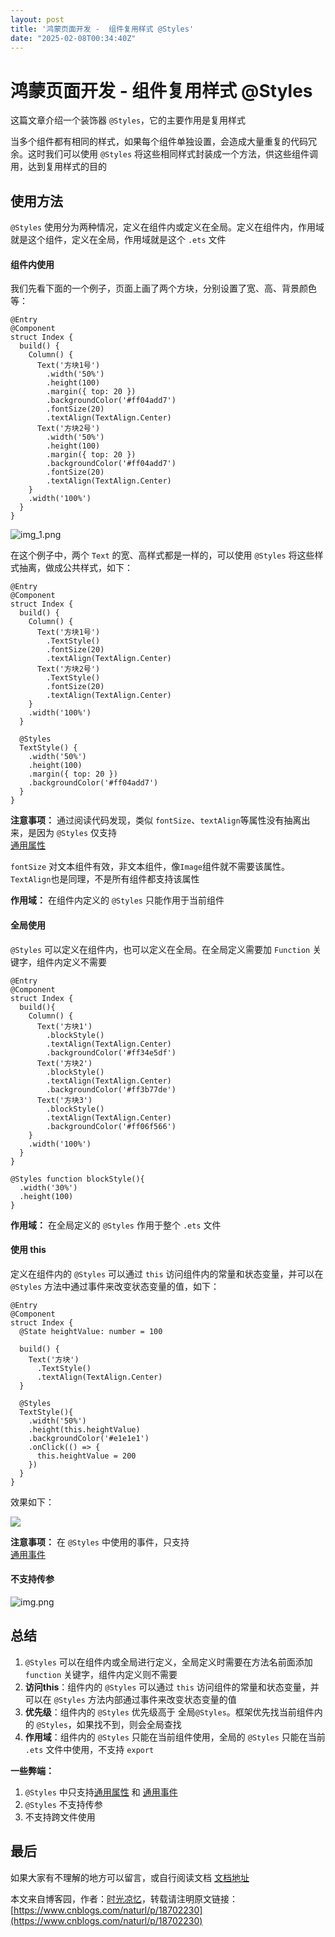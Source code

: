 ```yaml
---
layout: post
title: '鸿蒙页面开发 -  组件复用样式 @Styles'
date: "2025-02-08T00:34:40Z"
---
```

鸿蒙页面开发 - 组件复用样式 @Styles
=======================

这篇文章介绍一个装饰器 `@Styles`，它的主要作用是复用样式

当多个组件都有相同的样式，如果每个组件单独设置，会造成大量重复的代码冗余。这时我们可以使用 `@Styles` 将这些相同样式封装成一个方法，供这些组件调用，达到复用样式的目的

使用方法
----

`@Styles` 使用分为两种情况，定义在组件内或定义在全局。定义在组件内，作用域就是这个组件，定义在全局，作用域就是这个 `.ets` 文件

#### 组件内使用

我们先看下面的一个例子，页面上画了两个方块，分别设置了宽、高、背景颜色等：

    @Entry
    @Component
    struct Index {
      build() {
        Column() {
          Text('方块1号')
            .width('50%')
            .height(100)
            .margin({ top: 20 })
            .backgroundColor('#ff04add7')
            .fontSize(20)
            .textAlign(TextAlign.Center)
          Text('方块2号')
            .width('50%')
            .height(100)
            .margin({ top: 20 })
            .backgroundColor('#ff04add7')
            .fontSize(20)
            .textAlign(TextAlign.Center)
        }
        .width('100%')
      }
    }
    

![img_1.png](https://img2023.cnblogs.com/blog/1289125/202502/1289125-20250207105815545-587212910.png)

在这个例子中，两个 `Text` 的宽、高样式都是一样的，可以使用 `@Styles` 将这些样式抽离，做成公共样式，如下：

    @Entry
    @Component
    struct Index {
      build() {
        Column() {
          Text('方块1号')
            .TextStyle()
            .fontSize(20)
            .textAlign(TextAlign.Center)
          Text('方块2号')
            .TextStyle()
            .fontSize(20)
            .textAlign(TextAlign.Center)
        }
        .width('100%')
      }
    
      @Styles
      TextStyle() {
        .width('50%')
        .height(100)
        .margin({ top: 20 })
        .backgroundColor('#ff04add7')
      }
    }
    

**注意事项：** 通过阅读代码发现，类似 `fontSize`、`textAlign`等属性没有抽离出来，是因为 `@Styles` 仅支持  
[通用属性](https://developer.huawei.com/consumer/cn/doc/harmonyos-references-V5/general-attributes-V5)

`fontSize` 对文本组件有效，非文本组件，像`Image`组件就不需要该属性。`TextAlign`也是同理，不是所有组件都支持该属性

**作用域：** 在组件内定义的 `@Styles` 只能作用于当前组件

#### 全局使用

`@Styles` 可以定义在组件内，也可以定义在全局。在全局定义需要加 `Function` 关键字，组件内定义不需要

    @Entry
    @Component
    struct Index {
      build(){
        Column() {
          Text('方块1')
            .blockStyle()
            .textAlign(TextAlign.Center)
            .backgroundColor('#ff34e5df')
          Text('方块2')
            .blockStyle()
            .textAlign(TextAlign.Center)
            .backgroundColor('#ff3b77de')
          Text('方块3')
            .blockStyle()
            .textAlign(TextAlign.Center)
            .backgroundColor('#ff06f566')
        }
        .width('100%')
      }
    }
    
    @Styles function blockStyle(){
      .width('30%')
      .height(100)
    }
    

**作用域：** 在全局定义的 `@Styles` 作用于整个 `.ets` 文件

  

#### 使用 this

定义在组件内的 `@Styles` 可以通过 `this` 访问组件内的常量和状态变量，并可以在 `@Styles` 方法中通过事件来改变状态变量的值，如下：

    @Entry
    @Component
    struct Index {
      @State heightValue: number = 100
    
      build() {
        Text('方块')
          .TextStyle()
          .textAlign(TextAlign.Center)
      }
    
      @Styles
      TextStyle(){
        .width('50%')
        .height(this.heightValue)
        .backgroundColor('#e1e1e1')
        .onClick(() => {
          this.heightValue = 200
        })
      }
    }
    

效果如下：

![](https://img2023.cnblogs.com/blog/1289125/202502/1289125-20250207105816072-837850158.gif)

**注意事项：** 在 `@Styles` 中使用的事件，只支持  
[通用事件](https://developer.huawei.com/consumer/cn/doc/harmonyos-references-V5/general-events-V5)

#### 不支持传参

![img.png](https://img2023.cnblogs.com/blog/1289125/202502/1289125-20250207105816485-775336359.png)

总结
--

1.  `@Styles` 可以在组件内或全局进行定义，全局定义时需要在方法名前面添加 `function` 关键字，组件内定义则不需要
2.  **访问this**：组件内的 `@Styles` 可以通过 `this` 访问组件的常量和状态变量，并可以在 `@Styles` 方法内部通过事件来改变状态变量的值
3.  **优先级**：组件内的 `@Styles` 优先级高于 全局`@Styles`。框架优先找当前组件内的 `@Styles`，如果找不到，则会全局查找
4.  **作用域**：组件内的 `@Styles` 只能在当前组件使用，全局的 `@Styles` 只能在当前 `.ets` 文件中使用，不支持 `export`

**一些弊端：**

1.  `@Styles` 中只支持[通用属性](https://developer.huawei.com/consumer/cn/doc/harmonyos-references-V5/general-attributes-V5) 和 [通用事件](https://developer.huawei.com/consumer/cn/doc/harmonyos-references-V5/general-events-V5)
2.  `@Styles` 不支持传参
3.  不支持跨文件使用

最后
--

如果大家有不理解的地方可以留言，或自行阅读文档 [文档地址](https://developer.huawei.com/consumer/cn/doc/harmonyos-guides-V5/arkts-style-V5)

本文来自博客园，作者：[时光凉忆](https://www.cnblogs.com/naturl/)，转载请注明原文链接：[https://www.cnblogs.com/naturl/p/18702230](https://www.cnblogs.com/naturl/p/18702230)
